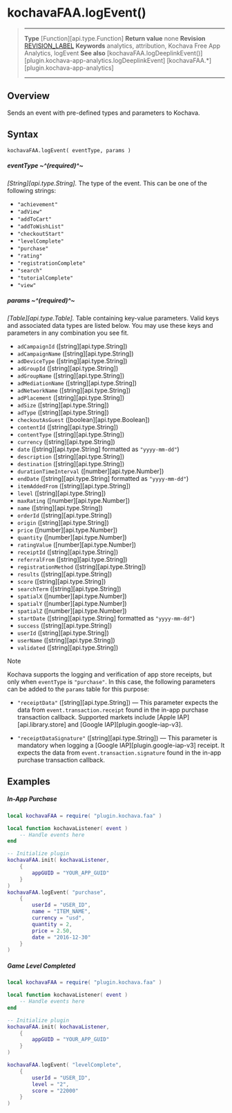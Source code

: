 # kochavaFAA.logEvent()

> --------------------- ------------------------------------------------------------------------------------------
> __Type__              [Function][api.type.Function]
> __Return value__		none
> __Revision__          [REVISION_LABEL](REVISION_URL)
> __Keywords__          analytics, attribution, Kochava Free App Analytics, logEvent
> __See also__			[kochavaFAA.logDeeplinkEvent()][plugin.kochava-app-analytics.logDeeplinkEvent]
>						[kochavaFAA.*][plugin.kochava-app-analytics]
> --------------------- ------------------------------------------------------------------------------------------


## Overview

Sends an event with pre-defined types and parameters to Kochava.

## Syntax

	kochavaFAA.logEvent( eventType, params )

##### eventType ~^(required)^~
_[String][api.type.String]._ The type of the event. This can be one of the following strings:

* `"achievement"`
* `"adView"`
* `"addToCart"`
* `"addToWishList"`
* `"checkoutStart"`
* `"levelComplete"`
* `"purchase"`
* `"rating"`
* `"registrationComplete"`
* `"search"`
* `"tutorialComplete"`
* `"view"`

##### params ~^(required)^~
_[Table][api.type.Table]._ Table containing key-value parameters. Valid keys and associated data types are listed below. You may use these keys and parameters in any combination you see fit.

* `adCampaignId` ([string][api.type.String])
* `adCampaignName` ([string][api.type.String])
* `adDeviceType` ([string][api.type.String])
* `adGroupId` ([string][api.type.String])
* `adGroupName` ([string][api.type.String])
* `adMediationName` ([string][api.type.String])
* `adNetworkName` ([string][api.type.String])
* `adPlacement` ([string][api.type.String])
* `adSize` ([string][api.type.String])
* `adType` ([string][api.type.String])
* `checkoutAsGuest` ([boolean][api.type.Boolean])
* `contentId` ([string][api.type.String])
* `contentType` ([string][api.type.String])
* `currency` ([string][api.type.String])
* `date` ([string][api.type.String] formatted as `"yyyy-mm-dd"`)
* `description` ([string][api.type.String])
* `destination` ([string][api.type.String])
* `durationTimeInterval` ([number][api.type.Number])
* `endDate` ([string][api.type.String] formatted as `"yyyy-mm-dd"`)
* `itemAddedFrom` ([string][api.type.String])
* `level` ([string][api.type.String])
* `maxRating` ([number][api.type.Number])
* `name` ([string][api.type.String])
* `orderId` ([string][api.type.String])
* `origin` ([string][api.type.String])
* `price` ([number][api.type.Number])
* `quantity` ([number][api.type.Number])
* `ratingValue` ([number][api.type.Number])
* `receiptId` ([string][api.type.String])
* `referralFrom` ([string][api.type.String])
* `registrationMethod` ([string][api.type.String])
* `results`  ([string][api.type.String])
* `score` ([string][api.type.String])
* `searchTerm` ([string][api.type.String])
* `spatialX` ([number][api.type.Number])
* `spatialY` ([number][api.type.Number])
* `spatialZ` ([number][api.type.Number])
* `startDate`  ([string][api.type.String] formatted as `"yyyy-mm-dd"`)
* `success` ([string][api.type.String])
* `userId` ([string][api.type.String])
* `userName` ([string][api.type.String])
* `validated` ([string][api.type.String])


<div class="guide-notebox">
<div class="notebox-title">Note</div>

Kochava supports the logging and verification of app store receipts, but only when `eventType` is `"purchase"`. In this case, the following parameters can be added to the `params` table for this purpose:

* `"receiptData"` ([string][api.type.String]) &mdash; This parameter expects the data from `event.transaction.receipt` found in the <nobr>in-app</nobr> purchase transaction callback. Supported markets include [Apple IAP][api.library.store] and [Google IAP][plugin.google-iap-v3].

* `"receiptDataSignature"` ([string][api.type.String]) &mdash; This parameter is mandatory when logging a [Google IAP][plugin.google-iap-v3] receipt. It expects the data from `event.transaction.signature` found in the <nobr>in-app</nobr> purchase transaction callback.

</div>


## Examples

##### In-App Purchase

``````lua
local kochavaFAA = require( "plugin.kochava.faa" )

local function kochavaListener( event )
	-- Handle events here
end

-- Initialize plugin
kochavaFAA.init( kochavaListener,
	{
		appGUID = "YOUR_APP_GUID"
	}
)
kochavaFAA.logEvent( "purchase",
	{
		userId = "USER_ID",
		name = "ITEM_NAME",
		currency = "usd",
		quantity = 2,
		price = 2.50,
		date = "2016-12-30"
	}
)
``````

##### Game Level Completed

``````lua
local kochavaFAA = require( "plugin.kochava.faa" )

local function kochavaListener( event )
	-- Handle events here
end

-- Initialize plugin
kochavaFAA.init( kochavaListener,
	{
		appGUID = "YOUR_APP_GUID"
	}
)

kochavaFAA.logEvent( "levelComplete",
	{
		userId = "USER_ID",
		level = "2",
		score = "22000"
	}
)
``````
